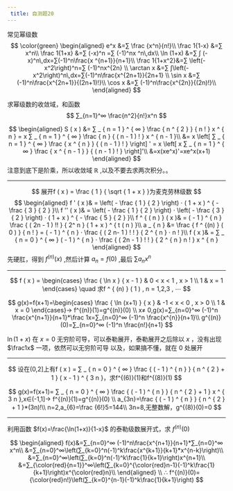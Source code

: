 ```yaml
---
 title: 自测题20
---
```


常见幂级数
$$
\color{green}
\begin{aligned}
e^x      &=∑ \frac {x^n}{n!}\\
\frac 1{1-x} &=∑ x^n\\
\frac 1{1+x} &=∑ (-x)^n =∑ (-1)^nx ^n\,dx\\
\ln (1+x)   &=∑ ∫ (-x)^n\,dx=∑(-1)^n\frac{x ^{n+1}}{n+1}\\
\frac 1{1+x^2}&=∑ \left(-x^2\right)^n=∑ (-1)^nx^{2n} \\
\arctan x   &=∑ ∫\left(-x^2\right)^n\,dx=∑(-1)^n\frac{x^{2n+1}}{2n+1} \\
\sin x    &=∑ (-1)^n\frac{x^{2n+1}}{(2n+1)!}\\
\cos x    &=∑ (-1)^n\frac{x^{2n}}{(2n)!}\\
\end{aligned}
$$

求幂级数的收敛域，和函数
$$
∑_{n=1}^∞ \frac{n^2}{n!}x^n
$$

$$
\begin{aligned}
S ( x )
&= ∑ _ { n = 1 } ^ { ∞ } \frac { n ^ { 2 } } { n ! } x ^ { n } = x ∑ _ { n = 1 } ^ { ∞ } \frac { n } { ( n - 1 ) ! } x ^ { n - 1 }\\
&= x \left[ ∑ _ { n = 1 } ^ { ∞ } \frac { x ^ { n } } { ( n - 1 ) ! } \right] ' = x \left[ x ∑ _ { n = 1 } ^ { ∞ } \frac { x ^ { n - 1 } } { ( n - 1 ) ! } \right]'\\
&=x(xe^x)'=xe^x(x+1)
\end{aligned}
$$
注意到底下是阶乘，所以收敛域 $\mathbb R$ ,以及不要去求两次积分。。

---

$$
展开f ( x ) = \frac { 1 } { \sqrt { 1 + x } }为麦克劳林级数
$$
$$
\begin{aligned}
f ' ( x )& = \left( - \frac { 1 } { 2 } \right) ⋅ ( 1 + x ) ^ { - \frac { 3 } { 2 } }\\
f '' ( x )& = \left( - \frac { 1 } { 2 } \right) ⋅ \left( - \frac { 3 } { 2 } \right) ⋅ ( 1 + x ) ^ { - \frac { 5 } { 2 } }\\
f ^ { ( n ) } ( x )& = ( - 1 ) ^ { n } \frac { ( 2n - 1 ) !! } { 2^ n } ( 1 + x ) ^ { t ( n ) }\\
a _ { n } &= \frac { f ^ {(n) } ( 0 ) } { n ! } = ( - 1 ) ^ { n } ⋅ \frac { ( 2 n- 1 ) ! ! } { 2 ^ { n } ⋅ n ! }\\
f ( x )& = ∑ _ { n = 0 } ^ { ∞ } ( - 1 ) ^ { n } ⋅ \frac { ( 2n - 1 ) ! ! } { 2 ^ { n } n ! } x ^ { n }
\end{aligned}
$$
先硬肛，得到 $f^{(n)}(x)$ ,然后计算 $a_n=f(0)$ ,最后 $∑ a_n x^n$

---

$$
f ( x ) =
\begin{cases}
 \frac { \ln x } { x - 1 } & 0 < x < 1 , x > 1 \\
 1 & x = 1
\end{cases}
\quad 求f ^ { (n) } ( 1 ) , n = 1,2,3 , ⋯
$$

$$
g(x)=f(x+1)=\begin{cases}
 \frac { \ln (x+1) } { x } & -1 < x < 0 , x > 0
 \\ 1 & x = 0
\end{cases}→ f^{(n)}(1)=g^{(n)}(0) \\
x≠ 0,g(x)=∑_{n=0}^∞ (-1)^n \frac{x^{n+1}}{n+1}*\frac 1x=∑_{n=0}^∞ (-1)^n \frac{x^{n}}{n+1}\\
g^{(n)}(0)=∑_{n=0}^∞ (-1)^n \frac{n!}{n+1}
$$

$\ln (1+x)$ 在 $x=0$ 无穷阶可导，可以泰勒展开，泰勒展开之后除以 $x$ ，没有出现 $\frac1x$ 一项，依然可以无穷阶可导
以及，如果搞不懂，就在 $0$ 处展开

---

$$
设在(0,2]上有f ( x ) = ∑ _ { n = 0 } ^ { ∞ } \frac { ( - 1 ) ^ { n } } { n ^ { 2 } + 1 } ( x - 1 ) ^ { 3 n }，求f^{(6)}(1)和f^{(8)}(1)
$$

$$
g(x)=f(x+1)= ∑ _ { n = 0 } ^ { ∞ } \frac { ( - 1 ) ^ { n } } { n ^ { 2 } + 1 } x ^ { 3 n },x∈(-1,1]→ f^{(n)}(1)=g^{(n)}(0) \\
a_{3n}=\frac { ( - 1 ) ^ { n } } { n ^ { 2 } + 1 }*(3n)!\\
n=2,a_{6}=\frac {6!}5=144\\
3n=8,无整数解，g^{(8)}(0)=0
$$

---

利用函数 $f(x)=\frac{\ln(1+x)}{1-x}$ 的泰勒级数展开式，求 $f^{(n)}(0)$

$$
\begin{aligned}
f(x)&=∑_{n=0}^∞ (-1)^n\frac{x^{n+1}}{n+1}*∑_{n=0}^∞ x^n\\
&=∑_{n=0}^∞\left(∑_{k=0}^n(-1)^k\frac{x^{k+1}}{k+1}*x^{n-k}\right)\\
&=∑_{n=0}^∞\left(∑_{k=0}^n(-1)^k\frac{1}{k+1}\right)x^{n+1}\\
&=∑_{\color{red}{n=1}}^∞\left(∑_{k=0}^{\color{red}n-1}(-1)^k\frac{1}{k+1}\right)x^{\color{red}n}\\
\end{aligned}
\\
∴ f^{(n)}(0)={\color{red}n!}\left(∑_{k=0}^{n-1}(-1)^k\frac{1}{k+1}\right)
$$
